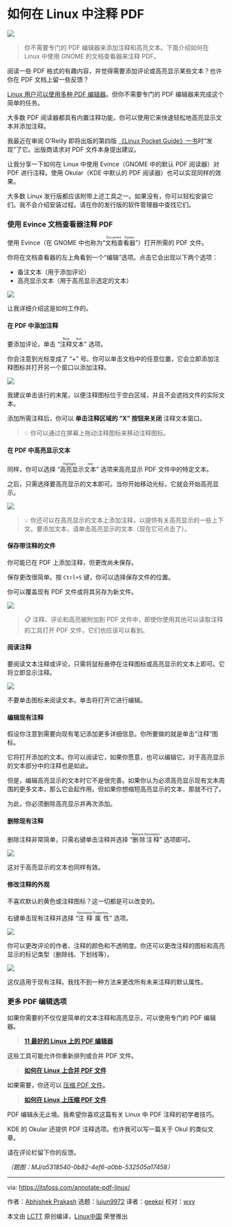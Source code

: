 [#]: subject: "How to Annotate PDFs in Linux [Beginner's Guide]"
[#]: via: "https://itsfoss.com/annotate-pdf-linux/"
[#]: author: "Abhishek Prakash https://itsfoss.com/author/abhishek/"
[#]: collector: "lujun9972"
[#]: translator: "geekpi"
[#]: reviewer: "wxy"
[#]: publisher: "wxy"
[#]: url: "https://linux.cn/article-16133-1.html"

如何在 Linux 中注释 PDF
======

![][0]

> 你不需要专门的 PDF 编辑器来添加注释和高亮文本。下面介绍如何在 Linux 中使用 GNOME 的文档查看器来注释 PDF。

阅读一些 PDF 格式的有趣内容，并觉得需要添加评论或高亮显示某些文本？也许你在 PDF 文档上留一些反馈？

[Linux 用户可以使用多种 PDF 编辑器][1]。但你不需要专门的 PDF 编辑器来完成这个简单的任务。

大多数 PDF 阅读器都具有内置注释功能，你可以使用它来快速轻松地高亮显示文本并添加注释。

我最近在审阅 O'Reilly 即将出版的第四版 [《Linux Pocket Guide》一书][2]时“发现”了它。出版商请求对 PDF 文件本身提出建议。

让我分享一下如何在 Linux 中使用 Evince（GNOME 中的默认 PDF 阅读器）对 PDF 进行注释。使用 Okular（KDE 中默认的 PDF 阅读器）也可以实现同样的效果。

大多数 Linux 发行版都应该附带上述工具之一。如果没有，你可以轻松安装它们。我不会介绍安装过程。请在你的发行版的软件管理器中查找它们。

### 使用 Evince 文档查看器注释 PDF

使用 Evince（在 GNOME 中也称为“<ruby>文档查看器<rt>Document Viewer</rt></ruby>”）打开所需的 PDF 文件。

你将在文档查看器的左上角看到一个“编辑”选项。点击它会出现以下两个选项：

  * 备注文本（用于添加评论）
  * 高亮显示文本（用于高亮显示选定的文本）

![][3]

让我详细介绍这是如何工作的。

#### 在 PDF 中添加注释

要添加评论，单击 “<ruby>注释文本<rt>Note text</rt></ruby>” 选项。

你会注意到光标变成了 “+” 号。你可以单击文档中的任意位置，它会立即添加注释图标并打开另一个窗口以添加注释。

![][4]

我建议单击该行的末尾，以便注释图标位于空白区域，并且不会遮挡文件的实际文本。

添加所需注释后，你可以 **单击注释区域的 “X” 按钮来关闭** 注释文本窗口。

> 💡 你可以通过在屏幕上拖动注释图标来移动注释图标。

#### 在 PDF 中高亮显示文本

同样，你可以选择 “<ruby>高亮显示文本<rt>Highlight text</rt></ruby>” 选项来高亮显示 PDF 文件中的特定文本。

之后，只需选择要高亮显示的文本即可。当你开始移动光标，它就会开始高亮显示。

![][5]

> 💡 你还可以在高亮显示的文本上添加注释，以提供有关高亮显示的一些上下文。要添加文本，请单击高亮显示的文本（现在它可点击了）。

#### 保存带注释的文件

你可能已在 PDF 上添加注释，但更改尚未保存。

保存更改很简单。按 `Ctrl+S` 键，你可以选择保存文件的位置。

你可以覆盖现有 PDF 文件或将其另存为新文件。

![][6]

> 📋 注释、评论和高亮被附加到 PDF 文件中，即使你使用其他可以读取注释的工具打开 PDF 文件，它们也应该可以看到。

#### 阅读注释

要阅读文本注释或评论，只需将鼠标悬停在注释图标或高亮显示的文本上即可。它将立即显示注释。

![][7]

不要单击图标来阅读文本。单击将打开它进行编辑。

#### 编辑现有注释

假设你注意到需要向现有笔记添加更多详细信息。你所要做的就是单击“注释”图标。

它将打开添加的文本。你可以阅读它，如果你愿意，也可以编辑它。对于高亮显示的文本部分中的注释也是如此。

但是，编辑高亮显示的文本时它不是很完善。如果你认为必须高亮显示现有文本周围的更多文本，那么它会起作用。但如果你想缩短高亮显示的文本，那就不行了。

为此，你必须删除高亮显示并再次添加。

#### 删除现有注释

删除注释非常简单，只需右键单击注释并选择 “<ruby>删除注释<rt>Remove Annotation</rt></ruby>” 选项即可。

![][8]

这对于高亮显示的文本也同样有效。

#### 修改注释的外观

不喜欢默认的黄色或注释图标？这一切都是可以改变的。

右键单击现有注释并选择 “<ruby>注释属性<rt>Annotation Properties...</rt></ruby>” 选项。

![][9]

你可以更改评论的作者、注释的颜色和不透明度。你还可以更改注释的图标和高亮显示的标记类型（删除线、下划线等）。

![][10]

这仅适用于现有注释。我找不到一种方法来更改所有未来注释的默认属性。

### 更多 PDF 编辑选项

如果你需要的不仅仅是简单的文本注释和高亮显示，可以使用专门的 PDF 编辑器。

> **[11 最好的 Linux 上的 PDF 编辑器][11]**

这些工具可能允许你重新排列或合并 PDF 文件。

> **[如何在 Linux 上合并 PDF 文件][11A]**

如果需要，你还可以 [压缩 PDF 文件][12]。

> **[如何在 Linux 上压缩 PDF 文件][12]**

PDF 编辑永无止境。我希望你喜欢这篇有关 Linux 中 PDF 注释的初学者技巧。

KDE 的 Okular 还提供 PDF 注释选项。也许我可以写一篇关于 Okul 的类似文章。

请在评论栏留下你的反馈。

*（题图：MJ/a5318540-0b82-4ef6-a0bb-532505a17458）*

--------------------------------------------------------------------------------

via: https://itsfoss.com/annotate-pdf-linux/

作者：[Abhishek Prakash][a]
选题：[lujun9972][b]
译者：[geekpi](https://github.com/geekpi)
校对：[wxy](https://github.com/wxy)

本文由 [LCTT](https://github.com/LCTT/TranslateProject) 原创编译，[Linux中国](https://linux.cn/) 荣誉推出

[a]: https://itsfoss.com/author/abhishek/
[b]: https://github.com/lujun9972
[1]: https://itsfoss.com/pdf-editors-linux/
[2]: https://www.oreilly.com/library/view/linux-pocket-guide/9780596806347/?ref=itsfoss.com
[3]: https://itsfoss.com/content/images/2023/08/annotate-pdf-with-gnome-document-viewer-in-linux.png
[4]: https://itsfoss.com/content/images/2023/08/adding-comments-to-pdf-linux.png
[5]: https://itsfoss.com/content/images/2023/08/highlight-text-pdf-linux.png
[6]: https://itsfoss.com/content/images/2023/08/save-annotated-file.png
[7]: https://itsfoss.com/content/images/2023/08/reading-annotations-pdf-linux-1.png
[8]: https://itsfoss.com/content/images/2023/08/remove-annotations-from-pdf-in-linux.png
[9]: https://itsfoss.com/content/images/2023/08/change-annotation-design-pdf.png
[10]: https://itsfoss.com/content/images/2023/08/changing-annotation-properties.png
[11]: https://itsfoss.com/pdf-editors-linux/
[11A]: https://itsfoss.com/merge-pdf-linux/
[12]: https://itsfoss.com/compress-pdf-linux/
[0]: https://img.linux.net.cn/data/attachment/album/202308/27/141000pelw8wgggqlenwx8.jpg